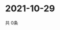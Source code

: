 # 2021-10-29
  共 0条

  <!-- BEGIN -->
  <!-- 最后更新时间Fri Oct 29 2021 06:04:29 GMT+0000 (Coordinated Universal Time) -->
  
  <!-- END -->
  
  